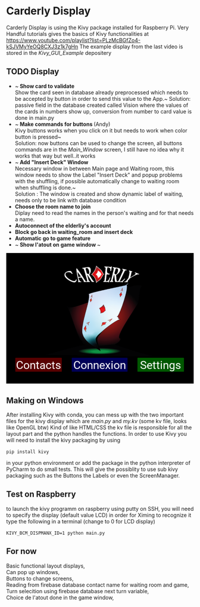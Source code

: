 # Carderly Display
Carderly Display is using the Kivy package installed for Raspberry Pi. Very Handful tutorials gives the basics of Kivy functionalities at https://www.youtube.com/playlist?list=PLzMcBGfZo4-kSJVMyYeOQ8CXJ3z1k7gHn 
The example display from the last video is stored in the *Kivy_GUI_Example* depositery

## TODO Display
* ~<b> Show card to validate </b></br>
Show the card seen in database already preprocessed which needs to be accepted by button in order to send this value to the App.~
Solution: passive field in the database created called Vision where the values of the cards in numbers show up, conversion from number to card value is done in main.py
* ~<b> Make commands for buttons </b>(Andy)</br>
Kivy buttons works when you click on it but needs to work when color button is pressed~ </br>
Solution: now buttons can be used to change the screen, all buttons commands are in the *Main_Window* screen, I still have no idea why it works that way but well..it works
* ~<b> Add "Insert Deck" Window </b></br>
Necessary window in between Main page and Waiting room, this window needs to show the Label "Insert Deck" and popup problems with the shuffling, if possible automatically change to waiting room when shuffling is done.~ </br>
Solution : The window is created and show dynamic label of waiting, needs only to be link with database condition
* <b> Choose the room name to join </b> </br>
Diplay need to read the names in the person's waiting and for that needs a name.
* <b> Autoconnect of the elderliy's account </b> </br>
* <b> Block go back in waiting_room and insert deck </b> </br>
* <b> Automatic go to game feature </b>
* ~<b> Show l'atout on game window </b>~

![display](https://github.com/andybonnetto/Carderly/blob/main/Carderly_Display/Display.PNG?raw=false) 

## Making on Windows
  After installing Kivy with conda, you can mess up with the two important files for the kivy display which are *main.py* and *my.kv* (some kv file, looks like OpenGL btw)
Kind of like HTML/CSS the kv file is responsible for all the layout part and the python handles the functions. In order to use Kivy you will need to install the kivy packaging by using
```
pip install kivy
```
in your python environment or add the package in the python interpreter of PyCharm to do small tests. This will give the possiblity to use sub kivy packaging such as the Buttons the Labels or even the ScreenManager.
## Test on Raspberry
  to launch the kivy programm on raspberry using putty on SSH, you will need to specify the display (default value LCD) in order for Ximing to recognize it type the following in a terminal (change to 0 for LCD display)
```
KIVY_BCM_DISPMANX_ID=1 python main.py
```
## For now
Basic functional layout displays, <br/>
Can pop up windows, <br/>
Buttons to change screens, <br/>
Reading from firebase database contact name for waiting room and game, <br/>
Turn selecition using firebase database next turn variable, <br/>
Choice de l'atout done in the game window, <br/>
